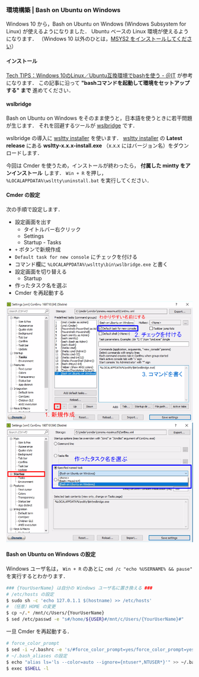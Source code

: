 ### 環境構築 | Bash on Ubuntu on Windows

Windows 10 から，Bash on Ubuntu on Windows (Windows Subsystem for Linux) が使えるようになりました．
Ubuntu ベースの Linux 環境が使えるようになります．
（Windows 10 以外のひとは，[MSYS2 をインストールしてください](./MSYS2.md)）

#### インストール

[Tech TIPS：Windows 10のLinux／Ubuntu互換環境でbashを使う - ＠IT](http://www.atmarkit.co.jp/ait/articles/1608/08/news039.html)
が参考になります．
この記事に沿って **"bashコマンドを起動して環境をセットアップする" まで** 進めてください．

#### wslbridge

Bash on Ubuntu on Windows をそのまま使うと，日本語を使うときに若干問題が生じます．
それを回避するツールが [wslbridge] です．

wslbridge の導入に [wsltty installer] を使います．
[wsltty installer] の **Latest release** にある **wsltty-x.x.x-install.exe**
（x.x.x にはバージョン名）をダウンロードします．

今回は Cmder を使うため，インストールが終わったら， **付属した mintty をアンインストール** します．
`Win + R` を押し， `%LOCALAPPDATA%\wsltty\uninstall.bat` を実行してください．

[wslbridge]: https://github.com/rprichard/wslbridge
[wsltty installer]: https://github.com/mintty/wsltty/releases

#### Cmder の設定

次の手順で設定します．

- 設定画面を出す
  - タイトルバー右クリック
  - Settings
  - Startup - Tasks
- `+` ボタンで新規作成
- `Default task for new console` にチェックを付ける
- コマンド欄に `%LOCALAPPDATA%\wsltty\bin\wslbridge.exe` と書く
- 設定画面を切り替える
  - Startup
- 作ったタスク名を選ぶ
- Cmder を再起動する

![](./imgs/cmder_bow.png)
![](./imgs/cmder_bow_default.png)

#### Bash on Ubuntu on Windows の設定

Windows ユーザ名は， `Win + R` のあとに `cmd /c "echo %USERNAME% && pause"` を実行するとわかります．

```bash
### {YourUserName} は自分の Windows ユーザ名に置き換える ###
# /etc/hosts の設定
$ sudo sh -c 'echo 127.0.1.1 $(hostname) >> /etc/hosts'
# （任意）HOME の変更
$ cp ~/.* /mnt/c/Users/{YourUserName}
$ sed /etc/passwd -e "s#/home/${USER}#/mnt/c/Users/{YourUserName}#"
```

一旦 Cmder を再起動する．

```bash
# force_color_prompt
$ sed -i ~/.bashrc -e 's/#force_color_prompt=yes/force_color_prompt=yes/'
# ~/.bash_aliases の設定
$ echo "alias ls='ls --color=auto --ignore={ntuser*,NTUSER*}'" >> ~/.bash_aliases
$ exec $SHELL -l
```

